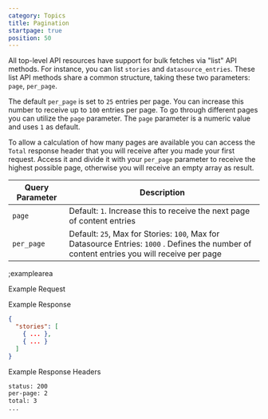 ```yaml
---
category: Topics
title: Pagination
startpage: true
position: 50
---
```


All top-level API resources have support for bulk fetches via "list" API methods. For instance, you can list `stories` and `datasource_entries`. These list API methods share a common structure, taking these two parameters: `page`, `per_page`.

The default `per_page` is set to `25` entries per page. You can increase this number to receive up to `100` entries per page. To go through different pages you can utilize the `page` parameter. The `page` parameter is a numeric value and uses `1` as default.

To allow a calculation of how many pages are available you can access the `Total` response header that you will receive after you made your first request. Access it and divide it with your `per_page` parameter to receive the highest possible page, otherwise you will receive an empty array as result.

| Query Parameter     | Description          |
|---------------------|----------------------|
| `page` | Default: `1`. Increase this to receive the next page of content entries |
| `per_page` | Default: `25`, Max for Stories: `100`, Max for Datasource Entries: `1000` . Defines the number of content entries you will receive per page |

;examplearea

Example Request

<RequestExample url="https://api.storyblok.com/v1/cdn/stories/?per_page=2&page=1&starts_with=posts/&token=ask9soUkv02QqbZgmZdeDAtt"></RequestExample>

Example Response

```json
{
  "stories": [
    { ... },
    { ... }
  ]
}
```

Example Response Headers

```bash
status: 200
per-page: 2
total: 3
...
```